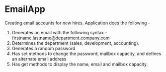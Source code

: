 # EmailApp
 
Creating email accounts for new hires.
Application does the following -
1. Generates an email with the following syntax - firstname.lastname@department.company.com
 2. Determines the department (sales, development, accounting).
 3. Generates a random password
 4. Has set methods to change the password, mailbox capacity, and defines an alternate email address
 5. Has get methods to display the name, email and mailbox capacity.
